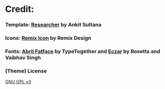 # Credit:

### Template: [Researcher](http://ankitsultana.com/researcher) by Ankit Sultana

### Icons: [Remix Icon](https://github.com/Remix-Design/RemixIcon) by Remix Design

### Fonts: [Abril Fatface](https://fonts.google.com/specimen/Abril+Fatface) by TypeTogether and [Eczar](https://fonts.google.com/specimen/Eczar) by Rosetta and Vaibhav Singh

### (Theme) License

[GNU GPL v3](https://github.com/bk2dcradle/researcher/blob/gh-pages/LICENSE)
